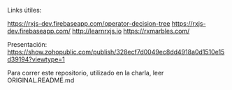 Links útiles:

https://rxjs-dev.firebaseapp.com/operator-decision-tree
https://rxjs-dev.firebaseapp.com/
http://learnrxjs.io
https://rxmarbles.com/ 

Presentación:
https://show.zohopublic.com/publish/328ecf7d0049ec8dd4918a0d1510e15d39194?viewtype=1

Para correr este repositorio, utilizado en la charla, leer ORIGINAL.README.md
